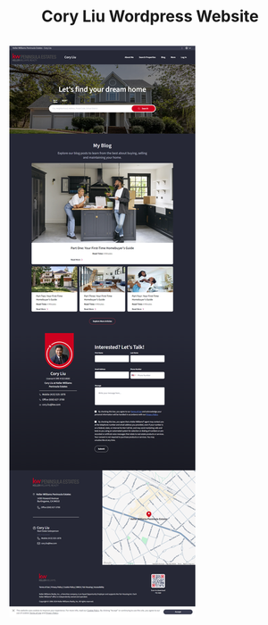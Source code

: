 <center><h1>Cory Liu Wordpress Website</h1></center>
<br />

<img src="./coryliu.png" target="_blank" />